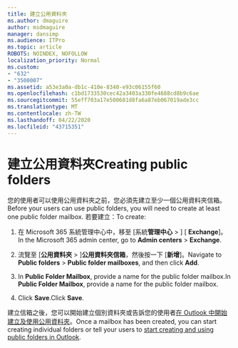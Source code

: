 ```yaml
---
title: 建立公用資料夾
ms.author: dmaguire
author: msdmaguire
manager: dansimp
ms.audience: ITPro
ms.topic: article
ROBOTS: NOINDEX, NOFOLLOW
localization_priority: Normal
ms.custom:
- "632"
- "3500007"
ms.assetid: a53e3a0a-db1c-410e-8340-e93c06155f60
ms.openlocfilehash: c1bd1733530cec42a3403a330fe4688cd8b9c6ae
ms.sourcegitcommit: 55eff703a17e500681d8fa6a87eb067019ade3cc
ms.translationtype: MT
ms.contentlocale: zh-TW
ms.lasthandoff: 04/22/2020
ms.locfileid: "43715351"
---
```

# <a name="creating-public-folders"></a><span data-ttu-id="f1059-102">建立公用資料夾</span><span class="sxs-lookup"><span data-stu-id="f1059-102">Creating public folders</span></span>

<span data-ttu-id="f1059-103">您的使用者可以使用公用資料夾之前，您必須先建立至少一個公用資料夾信箱。</span><span class="sxs-lookup"><span data-stu-id="f1059-103">Before your users can use public folders, you will need to create at least one public folder mailbox.</span></span> <span data-ttu-id="f1059-104">若要建立：</span><span class="sxs-lookup"><span data-stu-id="f1059-104">To create:</span></span>
  
1. <span data-ttu-id="f1059-105">在 Microsoft 365 系統管理中心中，移至 [系統**管理中心** \> ] [ **Exchange**]。</span><span class="sxs-lookup"><span data-stu-id="f1059-105">In the Microsoft 365 admin center, go to **Admin centers** \> **Exchange**.</span></span>

2. <span data-ttu-id="f1059-106">流覽至 [**公用資料夾** \> ]**公用資料夾信箱**，然後按一下 [**新增**]。</span><span class="sxs-lookup"><span data-stu-id="f1059-106">Navigate to **Public folders** \> **Public folder mailboxes**, and then click **Add**.</span></span>

3. <span data-ttu-id="f1059-107">In **Public Folder Mailbox**, provide a name for the public folder mailbox.</span><span class="sxs-lookup"><span data-stu-id="f1059-107">In **Public Folder Mailbox**, provide a name for the public folder mailbox.</span></span>

4. <span data-ttu-id="f1059-108">Click **Save**.</span><span class="sxs-lookup"><span data-stu-id="f1059-108">Click **Save**.</span></span>

<span data-ttu-id="f1059-109">建立信箱之後，您可以開始建立個別資料夾或告訴您的使用者[在 Outlook 中開始建立及使用公用資料夾](https://support.office.com/article/Create-and-share-a-public-folder-in-Outlook-a2835011-d524-4a5c-a207-05c159bb2a97)。</span><span class="sxs-lookup"><span data-stu-id="f1059-109">Once a mailbox has been created, you can start creating individual folders or tell your users to [start creating and using public folders in Outlook](https://support.office.com/article/Create-and-share-a-public-folder-in-Outlook-a2835011-d524-4a5c-a207-05c159bb2a97).</span></span>
  